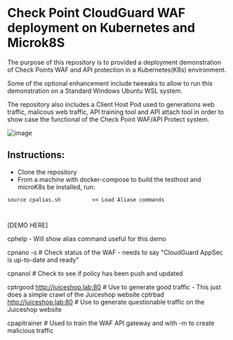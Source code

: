 # Check Point CloudGuard WAF deployment on Kubernetes and Microk8S 
 
 The purpose of this repository is to provided a deployment demonstration of Check Points WAF and API protection in a Kubernetes(K8s) environment.  
   
 Some of the optional enhancement include tweeaks to allow to run this demonstration on a Standard Windows Ubuntu WSL system. 
 
The repository also includes a Client Host Pod used to generations web traffic, malicous web traffic, API training tool and API attach tool in order to show case the functional of the Check Point WAF/API Protect system.   
<Add more about design and Pods>

![image](https://github.com/user-attachments/assets/9f06c8e2-9f6b-4acb-a8ba-fdea3ad23fd7)



## Instructions:
 
* Clone the repository
* From a machine with docker-compose to build the testhost and microK8s be installed, run:  
```
source cpalias.sh          << Load Aliase commands
 


```
[DEMO HERE]

cphelp     - Will show alias command useful for this demo

cpnano -s			       # Check status of the WAF - needs to say "CloudGuard AppSec is up-to-date and ready"

cpnanol				       # Check to see if policy has been push and updated
                                       
cptrgood http://juiceshop.lab:80     # Use to generate good traffic 
                                         - This just does a simple crawl of the Juiceshop website
cptrbad http://juiceshop.lab:80      # Use to generate questionable traffic on the Juiceshop website

cpapitrainer                           # Used to train the WAF API gateway and with -m to create malicious traffic 


